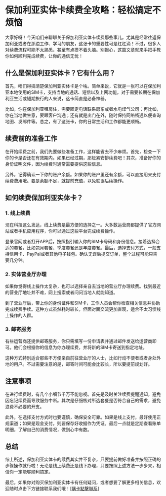 # 保加利亚实体卡续费全攻略：轻松搞定不烦恼

大家好呀！今天咱们来聊聊关于保加利亚实体卡续费那些事儿。尤其是经常往返保加利亚或者在那边工作、学习的朋友，这张卡的重要性可是杠杠滴！不过，很多人对续费流程可能不太熟悉，甚至有点摸不着头脑。别担心，这篇文章就来手把手教你如何顺利完成续费，让你的通信无忧！

## 什么是保加利亚实体卡？它有什么用？

首先，咱们得搞清楚保加利亚实体卡是个啥。简单来说，它就是一张可以在保加利亚本地使用的SIM卡，支持当地的通话、短信以及上网功能。对于需要长期在保加利亚生活或短期旅行的人来说，这卡简直是必备神器。

比如，你在保加利亚租房住，需要固定电话联系房东或者水电煤气公司；再比如，你在当地做生意，要跟客户沟通；还有就是出门在外，随时保持网络畅通以便查询地图、发邮件等。总之，有了这张卡，你的日常生活和工作都能更顺畅。

## 续费前的准备工作

在开始续费之前，我们先要做些准备工作，这样能省去不少麻烦。首先，检查一下你的卡是否还在有效期内。如果已经过期，那赶紧安排续费吧！其次，准备好你的身份证明文件，因为续费时通常需要提供这些信息。

另外，记得确认一下你的账户余额。如果你的账户里还有余额，可以直接用来支付续费费用哦。要是余额不足，就提前充值，以免耽误后续操作。

## 如何续费保加利亚实体卡？

### 1. 线上续费

现在科技这么发达，线上续费是最方便的选择之一。大多数运营商都提供了官方网站或者手机应用程序，你可以通过这些平台完成续费操作。

登录官网或者打开APP后，按照指引输入你的SIM卡号码和身份信息。接着选择合适的套餐，比如包月套餐、季度套餐还是年度套餐。最后，选择支付方式，一般支持信用卡、PayPal或者其他电子钱包。确认无误后提交订单，整个过程可能只需要几分钟。

### 2. 实体营业厅办理

如果你觉得线上操作太复杂，也可以选择亲自去当地的营业厅办理续费。找到最近的营业厅地址并不难，网上搜索或者问问当地人就能知道。

到了营业厅后，带上你的身份证件和SIM卡，工作人员会帮你检查相关信息并协助完成续费手续。这种方式虽然耗时较长，但面对面交流更加直观，适合不太习惯线上操作的人群。

### 3. 邮寄服务

有些运营商还提供邮寄服务，你只需填写一份申请表并通过邮件发送给运营商即可。他们会根据你的信息为你办理续费，并将新的SIM卡寄送到指定地址。

这种方式特别适合那些不方便亲自前往营业厅的人士，比如行动不便者或者身处外地的用户。不过需要注意的是，邮寄时间可能会比较长，所以要提前规划好。

## 注意事项

在进行续费时，有几个小细节千万不能忽视。首先是及时关注续费提醒通知，避免因忘记续费而导致服务中断。其次是仔细核对所选套餐是否符合自己的需求，避免浪费不必要的开支。

此外，在选择支付方式时也要谨慎，确保安全可靠。如果是线上支付，最好使用正规渠道；如果是现金支付，则要保存好收据作为凭证。最后一点就是定期查看账单明细，了解自己的消费情况，做到心中有数。

## 总结

综上所述，保加利亚实体卡的续费其实并不复杂，只要提前做好准备并按照正确的步骤操作就行啦！无论是线上续费还是线下办理，只要按照上述方法一步步来，相信你一定能够顺利搞定。

最后，如果你对购买保加利亚实体卡有任何疑问，或者想要了解更多相关信息，欢迎随时点击下方链接联系我们哦！[[購卡點擊聯系](https://t.me/s/esim1088)]